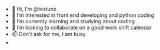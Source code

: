 - 👋 Hi, I’m @testunz
- 👀 I’m interested in front end developing and python coding
- 🌱 I’m currently learning and studying about coding
- 💞️ I’m looking to collaborate on a good work shift calendar
- 📫 Don't ask for me, I am busy
-

<!---
testunz/testunz is a ✨ special ✨ repository because its `README.md` (this file) appears on your GitHub profile.
You can click the Preview link to take a look at your changes.
--->
